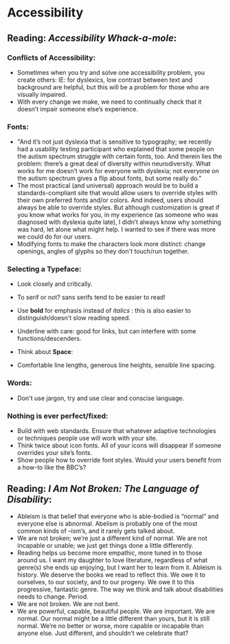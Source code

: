 # Accessibility

## Reading: *Accessibility Whack-a-mole*:

### Conflicts of Accessibility:

- Sometimes when you try and solve one accessibility problem, you create others: IE: for dyslexics, low contrast between text and background are helpful, but this will be a problem for those who are visually impaired. 
- With every change we make, we need to continually check that it doesn’t impair someone else’s experience.

### Fonts: 
- "And it’s not just dyslexia that is sensitive to typography; we recently had a usability testing participant who explained that some people on the autism spectrum struggle with certain fonts, too. And therein lies the problem: there’s a great deal of diversity within neurodiversity. What works for me doesn’t work for everyone with dyslexia; not everyone on the autism spectrum gives a flip about fonts, but some really do."
-  The most practical (and universal) approach would be to build a standards-compliant site that would allow users to override styles with their own preferred fonts and/or colors. And indeed, users should always be able to override styles. But although customization is great if you know what works for you, in my experience (as someone who was diagnosed with dyslexia quite late), I didn’t always know why something was hard, let alone what might help. I wanted to see if there was more we could do for our users.
- Modifying fonts to make the characters look more distinct: change openings, angles of glyphs so they don't touch/run together. 

### Selecting a Typeface:
- Look closely and critically.
- To serif or not? sans serifs tend to be easier to read!
- Use **bold** for emphasis instead of *italics* : this is also easier to distinguish/doesn't slow reading speed. 
- Underline with care: good for links, but can interfere with some functions/descenders. 

- Think about **Space**:
- Comfortable line lengths, generous line heights, sensible line spacing. 

### Words:
- Don't use jargon, try and use clear and conscise language. 

### Nothing is ever perfect/fixed:
- Build with web standards. Ensure that whatever adaptive technologies or techniques people use will work with your site.
- Think twice about icon fonts. All of your icons will disappear if someone overrides your site’s fonts.
- Show people how to override font styles. Would your users benefit from a how-to like the BBC’s?

## Reading: *I Am Not Broken: The Language of Disability*:
- Ableism is that belief that everyone who is able-bodied is “normal” and everyone else is abnormal. Abelism is probably one of the most common kinds of –ism’s, and it rarely gets talked about.
- We are not broken; we’re just a different kind of normal. We are not incapable or unable; we just get things done a little differently.
- Reading helps us become more empathic, more tuned in to those around us. I want my daughter to love literature, regardless of what genre(s) she ends up enjoying, but I want her to learn from it. Ableism is history. We deserve the books we read to reflect this. We owe it to ourselves, to our society, and to our progeny. We owe it to this progressive, fantastic genre. The way we think and talk about disabilities needs to change. Period.
- We are not broken. We are not bent.
- We are powerful, capable, beautiful people. We are important. We are normal. Our normal might be a little different than yours, but it is still normal. We’re no better or worse, more capable or incapable than anyone else. Just different, and shouldn’t we celebrate that?
